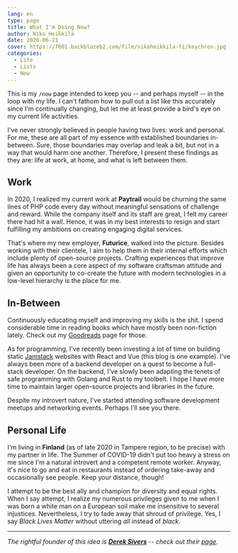 ```yaml
---
lang: en
type: page
title: What I'm Doing Now?
author: Niko Heikkilä
date: 2020-06-21
cover: https://f001.backblazeb2.com/file/nikoheikkila-fi/keychron.jpg
categories:
  - Life
  - Lists
  - Now
---
```


This is my `/now` page intended to keep you -- and perhaps myself -- in the loop with my life. I can't fathom how to pull out a list like this accurately since I'm continually changing, but let me at least provide a bird's eye on my current life activities.

I've never strongly believed in people having two lives: work and personal. For me, these are all part of my essence with established boundaries in-between. Sure, those boundaries may overlap and leak a bit, but not in a way that would harm one another. Therefore, I present these findings as they are: life at work, at home, and what is left between them.

## Work

In 2020, I realized my current work at **Paytrail** would be churning the same lines of PHP code every day without meaningful sensations of challenge and reward. While the company itself and its staff are great, I felt my career there had hit a wall. Hence, it was in my best interests to resign and start fulfilling my ambitions on creating engaging digital services.

That's where my new employer, **Futurice**, walked into the picture. Besides working with their clientele, I aim to help them in their internal efforts which include plenty of open-source projects. Crafting experiences that improve life has always been a core aspect of my software craftsman attitude and given an opportunity to co-create the future with modern technologies in a low-level hierarchy is the place for me.

## In-Between

Continuously educating myself and improving my skills is the shit. I spend considerable time in reading books which have mostly been non-fiction lately. Check out my [Goodreads](https://www.goodreads.com/nikoheikkila) page for those.

As for programming, I've recently been investing a lot of time on building static [Jamstack](https://jamstack.org/) websites with React and Vue (this blog is one example). I've always been more of a backend developer on a quest to become a full-stack developer. On the backend, I've slowly been adapting the tenets of safe programming with Golang and Rust to my toolbelt. I hope I have more time to maintain larger open-source projects and libraries in the future.

Despite my introvert nature, I've started attending software development meetups and networking events. Perhaps I'll see you there.

## Personal Life

I'm living in **Finland** (as of late 2020 in Tampere region, to be precise) with my partner in life. The Summer of COVID-19 didn't put too heavy a stress on me since I'm a natural introvert and a competent remote worker. Anyway, it's nice to go and eat in restaurants instead of ordering take-away and occasionally see people. Keep your distance, though!

I attempt to be the best ally and champion for diversity and equal rights. When I say attempt, I realize my numerous privileges given to me when I was born a white man on a European soil make me insensitive to several injustices. Nevertheless, I try to fade away that shroud of privilege. Yes, I say _Black Lives Matter_ without uttering _all_ instead of _black_.

---

_The rightful founder of this idea is [**Derek Sivers**](https://nownownow.com/about) -- check out their [page](https://sivers.org/now)._
